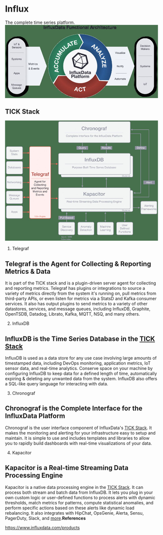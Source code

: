 # Influx

The complete time series platform.
![image](../../../../media/InfluxDB_Influx-image1.jpg)

## TICK Stack

![image](../../../../media/InfluxDB_Influx-image2.jpg)

1. Telegraf

## Telegraf is the Agent for Collecting & Reporting Metrics & Data

It is part of the TICK stack and is a plugin-driven server agent for collecting and reporting metrics. Telegraf has plugins or integrations to source a variety of metrics directly from the system it's running on, pull metrics from third-party APIs, or even listen for metrics via a StatsD and Kafka consumer services. It also has output plugins to send metrics to a variety of other datastores, services, and message queues, including InfluxDB, Graphite, OpenTSDB, Datadog, Librato, Kafka, MQTT, NSQ, and many others.

2. InfluxDB

## InfluxDB is the Time Series Database in the [TICK Stack](https://www.influxdata.com/time-series-platform/)

InfluxDB is used as a data store for any use case involving large amounts of timestamped data, including DevOps monitoring, application metrics, IoT sensor data, and real-time analytics. Conserve space on your machine by configuring InfluxDB to keep data for a defined length of time, automatically expiring & deleting any unwanted data from the system. InfluxDB also offers a SQL-like query language for interacting with data.

3. Chronograf

## Chronograf is the Complete Interface for the InfluxData Platform

Chronograf is the user interface component of InfluxData's [TICK Stack](https://www.influxdata.com/time-series-platform/). It makes the monitoring and alerting for your infrastructure easy to setup and maintain. It is simple to use and includes templates and libraries to allow you to rapidly build dashboards with real-time visualizations of your data.

4. Kapacitor

## Kapacitor is a Real-time Streaming Data Processing Engine

Kapacitor is a native data processing engine in the [TICK Stack](https://www.influxdata.com/time-series-platform/). It can process both stream and batch data from InfluxDB. It lets you plug in your own custom logic or user-defined functions to process alerts with dynamic thresholds, match metrics for patterns, compute statistical anomalies, and perform specific actions based on these alerts like dynamic load rebalancing. It also integrates with HipChat, OpsGenie, Alerta, Sensu, PagerDuty, Slack, and [more](https://www.influxdata.com/products/integrations/).**References**

<https://www.influxdata.com/products>
